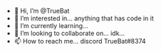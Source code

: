 - 👋 Hi, I’m @TrueBat
- 👀 I’m interested in... anything that has code in it
- 🌱 I’m currently learning... 
- 💞️ I’m looking to collaborate on... idk...
- 📫 How to reach me... discord TrueBat#8374

<!---
TrueBat/TrueBat is a ✨ special ✨ repository because its `README.md` (this file) appears on your GitHub profile.
You can click the Preview link to take a look at your changes.
--->
